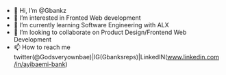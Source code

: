 - 👋 Hi, I’m @Gbankz
- 👀 I’m interested in Fronted Web development
- 🌱 I’m currently learning Software Engineering with ALX
- 💞️ I’m looking to collaborate on Product Design/Frontend Web Development
- 📫 How to reach me twitter(@Godsveryownbae)|IG(Gbanksreps)|LinkedIN(www.linkedin.com/in/ayibaemi-bank)

<!---
Gbankz/Gbankz is a ✨ special ✨ repository because its `README.md` (this file) appears on your GitHub profile.
You can click the Preview link to take a look at your changes.
--->
